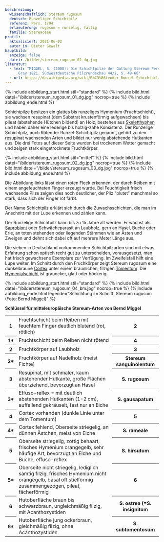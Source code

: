 ```yaml
---
beschreibung:
  wissenschaftlich: Stereum rugosum
  deutsch: Runzeliger Schichtpilz
  referenz: Pers. 1794
  erlaeuterung: rugosum = runzelig, faltig
  familie: Stereaceae
profil:
  aktualisiert: 2021-06-02
  autor_in: Dieter Gewalt
hauptbild:
  anzeige: false
  datei: /bilder/stereum_rugosum_02_dg.jpg
literatur:
  - text: "MIGGEL, B. (2008): Die Schichtpilze der Gattung Stereum Pers. ex S. F.
      Gray 1821. Südwestdeutsche Pilzrundschau 44/2, S. 49-60"
  - url: https://de.wikipedia.org/wiki/R%C3%B6tender_Runzel-Schichtpilz
---
```

{% include abbildung_start.html stil="standard" %}
{% include bild.html datei="/bilder/stereum_rugosum_01_dg.jpg" nocrop=true %}
{% include abbildung_ende.html %}

Schichtpilze besitzen ein glattes bis runzeliges Hymenium (Fruchtschicht), sie wachsen resupinat (dem Substrat krustenförmig aufgewachsen) bis pileat (abstehende Hütchen bildend) an Holz, bestehen aus [Skeletthyphen](Skeletthyphen "Glossar") und haben daher eine lederige bis holzig-zähe Konsistenz. Der Runzelige Schichtpilz, auch Rötender Runzel-Schichtpilz genannt, gehört zu den resupinat wachsenden Arten und bildet nur wenig abstehende Hutkanten aus. Die drei Fotos auf dieser Seite wurden bei trockenem Wetter gemacht und zeigen stark eingetrocknete Fruchtkörper. 

{% include abbildung_start.html stil="mittel" %}
{% include bild.html datei="/bilder/stereum_rugosum_02_dg.jpg" nocrop=true %}
{% include bild.html datei="/bilder/stereum_rugosum_03_dg.jpg" nocrop=true %}
{% include abbildung_ende.html %}

Die Abbildung links lässt einen roten Fleck erkennen, der durch Reiben mit einem angefeuchteten Finger erzeugt wurde. Bei Feuchtigkeit frisch wachsende Pilze zeigen dies noch deutlicher, der Pilz "blutet" manchmal so stark, dass sich der Finger rot färbt.

Der Name Schichtpilz erklärt sich durch die Zuwachsschichten, die man im Anschnitt mit der Lupe erkennen und zählen kann.

Der Runzelige Schichtpilz kann bis zu 15 Jahre alt werden. Er wächst als [Saprobiont](Saprobiont "Glossar") oder Schwächeparasit an Laubholz, gern an Hasel, Buche oder Erle, an toten stehenden oder liegenden Stämmen wie an Ästen und Zweigen und dehnt sich dabei oft auf mehrere Meter Länge aus.  

Die sieben in Deutschland vorkommenden Schichtpilzarten sind mit etwas Erfahrung schon optisch recht gut zu unterscheiden, vorausgesetzt, man hat frisch gewachsene Exemplare zur Verfügung. Im Zweifelsfall hilft eine Lupe weiter. Im Schnitt durch den Fruchkörper zeigt Stereum rugosum eine dunkelbraune [Cortex](Cortex "Glossar") unter einem bräunlichen, filzigen [Tomentum](Tomentum "Glossar"). Die [Hymenialschicht](Hymenium "Glossar") ist grauocker, glatt oder höckerig.

{% include abbildung_start.html stil="standard" %}
{% include bild.html datei="/bilder/stereum_rugosum_04_bm.jpg" nocrop=true %}
{% include abbildung_ende.html legende="Schichtung im Schnitt: Stereum rugosum (Foto: Bernd Miggel)" %}

**Schlüssel für mitteleuropäische Stereum-Arten von Bernd Miggel**

<div class="table-responsive">
<table class="table">
<tr>
  <th>1</th>
  <td>Fruchtschicht beim Reiben mit feuchtem Finger deutlich blutend (rot, rötlich)</td>
  <th><i class="fas fa-arrow-right"></i> 2</th>
</tr>
<tr>
  <th>1*</th>
  <td>Fruchtschicht beim Reiben nicht rötend</td>
  <th><i class="fas fa-arrow-right"></i> 4</th>
</tr>
<tr>
  <th>2</th>
  <td>Fruchtkörper auf Laubholz</td>
  <th><i class="fas fa-arrow-right"></i> 3</th>
</tr>
<tr>
  <th>2*</th>
  <td>Fruchtkörper auf Nadelholz (meist Fichte)</td>
  <th>Stereum sanguinolentum</th>
</tr>
<tr>
  <th>3</th>
  <td>Resupinat, mit schmaler, kaum abstehender Hutkante, große Flächen überziehend, bevorzugt an Hasel </td>
  <th>S. rugosum</th>
</tr>
<tr>
<th>3*</th>
<td>Effuso-reflex = mit deutlich abstehenden Hutkanten (1-2 cm), auffallend gekräuselt, fast nur an Eiche</td>
<th>S. gausapatum</th>
</tr>
<tr>
<th>4</th>
<td>Cortex vorhanden (dunkle Linie unter dem Tomentum) </td>
<th><i class="fas fa-arrow-right"></i> 5</th>
</tr>
<tr>
<th>4*</th>
<td>Cortex fehlend, Oberseite striegelig, an dünnen Ästchen, meist von Eiche </td>
<th>S. rameale</th>
</tr>
<tr>
<th>5</th>
<td>Oberseite striegelig, zottig behaart, frisches Hymenium orangegelb, sehr häufige Art, bevorzugt an Eiche und Buche, effuso-reflex </td>
<th>S. hirsutum</th>
</tr>
<tr>
<th>5*</th>
<td>Oberseite nicht striegelig, lediglich samtig filzig, frisches Hymenium nicht orangegelb, basal oft stielförmig zusammengezogen, pileat, fächerförmig </td>
<th><i class="fas fa-arrow-right"></i> 6</th>
</tr><tr>
<th>6</th>
<td>Hutoberfläche braun bis schwarzbraun, ungleichmäßig filzig, mit Acanthozystiden </td>
<th>S. ostrea (=S. insignitum</th>
</tr>
<tr>
<th>6*</th>
<td>Hutoberfläche jung ockerbraun, gleichmäßig filzig, ohne Acanthozystiden </td>
<th>S. subtomentosum</th>
</tr><tr>
</tr>
</table>
</div>